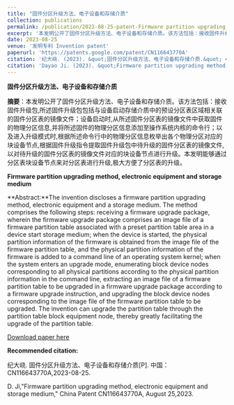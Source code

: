```yaml
---
title: "固件分区升级方法、电子设备和存储介质"
collection: publications
permalink: /publication/2023-08-25-patent-Firmware partition upgrading method, electronic equipment and storage medium-number-5
excerpt: '本发明公开了固件分区升级方法、电子设备和存储介质。该方法包括：接收固件升级包,所述固件升级包包括与设备启动存储介质中的预设分区表区域相关联的固件分区表的镜像文件；设备启动时,从所述固件分区表的镜像文件中获取固件的物理分区信息,并将所述固件的物理分区信息添加至操作系统内核的命令行；以及进入升级模式时,根据所述命令行中的物理分区信息枚举出各个物理分区对应的块设备节点,根据固件升级指令提取固件升级包中待升级的固件分区表的镜像文件,以对待升级的固件分区表的镜像文件对应的块设备节点进行升级。本发明能够通过分区表块设备节点来对分区表进行升级,极大方便了分区表的升级.'
date: 2023-08-25
venue: '发明专利 Invention patent'
paperurl: 'https://patents.google.com/patent/CN116643770A'
citation: '纪大峣. (2023). &quot;固件分区升级方法、电子设备和存储介质.&quot; <i>发明专利</i>. CN116643770A.'
citation: 'Dayao Ji. (2023). &quot;Firmware partition upgrading method, electronic equipment and storage medium.&quot; <i>Invention patent</i>. CN116643770A.'
---
```

**固件分区升级方法、电子设备和存储介质**

**摘要**：本发明公开了固件分区升级方法、电子设备和存储介质。该方法包括：接收固件升级包,所述固件升级包包括与设备启动存储介质中的预设分区表区域相关联的固件分区表的镜像文件；设备启动时,从所述固件分区表的镜像文件中获取固件的物理分区信息,并将所述固件的物理分区信息添加至操作系统内核的命令行；以及进入升级模式时,根据所述命令行中的物理分区信息枚举出各个物理分区对应的块设备节点,根据固件升级指令提取固件升级包中待升级的固件分区表的镜像文件,以对待升级的固件分区表的镜像文件对应的块设备节点进行升级。本发明能够通过分区表块设备节点来对分区表进行升级,极大方便了分区表的升级。



**Firmware partition upgrading method, electronic equipment and storage medium**

**Abstract:**The invention discloses a firmware partition upgrading method, electronic equipment and a storage medium. The method comprises the following steps: receiving a firmware upgrade package, wherein the firmware upgrade package comprises an image file of a firmware partition table associated with a preset partition table area in a device start storage medium; when the device is started, the physical partition information of the firmware is obtained from the image file of the firmware partition table, and the physical partition information of the firmware is added to a command line of an operating system kernel; when the system enters an upgrade mode, enumerating block device nodes corresponding to all physical partitions according to the physical partition information in the command line, extracting an image file of a firmware partition table to be upgraded in a firmware upgrade package according to a firmware upgrade instruction, and upgrading the block device nodes corresponding to the image file of the firmware partition table to be upgraded. The invention can upgrade the partition table through the partition table block equipment node, thereby greatly facilitating the upgrade of the partition table. 



[Download paper here](https://patents.google.com/patent/CN116643770A)



**Recommended citation:** 

纪大峣. 固件分区升级方法、电子设备和存储介质[P]. 中国：CN116643770A,2023-08-25.

D. Ji,"Firmware partition upgrading method, electronic equipment and storage medium," China Patent CN116643770A, August 25,2023.



